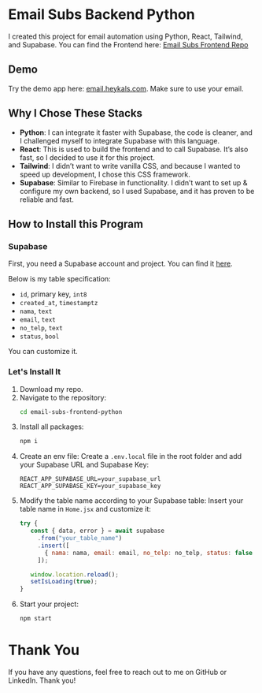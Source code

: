 # Email Subs Backend Python

I created this project for email automation using Python, React, Tailwind, and Supabase. You can find the Frontend here: [Email Subs Frontend Repo](https://github.com/haikal-nurkalam/email-subs-frontend-python.git)

## Demo
Try the demo app here: [email.heykals.com](https://email.heykals.com/). Make sure to use your email.

## Why I Chose These Stacks
- **Python**: I can integrate it faster with Supabase, the code is cleaner, and I challenged myself to integrate Supabase with this language.
- **React**: This is used to build the frontend and to call Supabase. It’s also fast, so I decided to use it for this project.
- **Tailwind**: I didn’t want to write vanilla CSS, and because I wanted to speed up development, I chose this CSS framework.
- **Supabase**: Similar to Firebase in functionality. I didn’t want to set up & configure my own backend, so I used Supabase, and it has proven to be reliable and fast.

## How to Install this Program
### Supabase
First, you need a Supabase account and project.
You can find it [here](https://supabase.com/docs/guides/getting-started/quickstarts/reactjs).

Below is my table specification:
- `id`, primary key, `int8`
- `created_at`, `timestamptz`
- `nama`, `text`
- `email`, `text`
- `no_telp`, `text`
- `status`, `bool`

You can customize it.

### Let's Install It
1. Download my repo.
2. Navigate to the repository:
   ```bash
   cd email-subs-frontend-python
   ```
3. Install all packages:
   ```bash
   npm i
   ```
4. Create an env file:
   Create a `.env.local` file in the root folder and add your Supabase URL and Supabase Key:
   ```plaintext
   REACT_APP_SUPABASE_URL=your_supabase_url
   REACT_APP_SUPABASE_KEY=your_supabase_key
   ```
5. Modify the table name according to your Supabase table:
   Insert your table name in `Home.jsx` and customize it:
   ```javascript
   try {
      const { data, error } = await supabase
        .from("your_table_name")
        .insert([
          { nama: nama, email: email, no_telp: no_telp, status: false },
        ]);

      window.location.reload();
      setIsLoading(true);
   }
   ```
6. Start your project:
   ```bash
   npm start
   ```

# Thank You
If you have any questions, feel free to reach out to me on GitHub or LinkedIn. Thank you!
